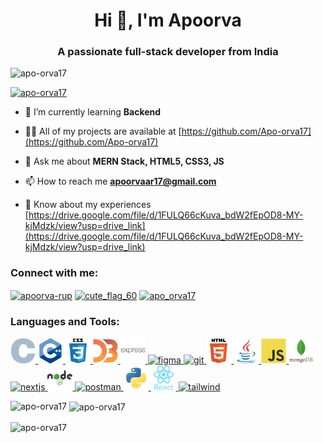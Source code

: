 <h1 align="center">Hi 👋, I'm Apoorva</h1>
<h3 align="center">A passionate full-stack developer from India</h3>

<p align="left"> <img src="https://komarev.com/ghpvc/?username=apo-orva17&label=Profile%20views&color=0e75b6&style=flat" alt="apo-orva17" /> </p>

<p align="left"> <a href="https://github.com/ryo-ma/github-profile-trophy"><img src="https://github-profile-trophy.vercel.app/?username=apo-orva17" alt="apo-orva17" /></a> </p>

- 🌱 I’m currently learning **Backend**

- 👨‍💻 All of my projects are available at [https://github.com/Apo-orva17](https://github.com/Apo-orva17)

- 💬 Ask me about **MERN Stack, HTML5, CSS3, JS**

- 📫 How to reach me **apoorvaar17@gmail.com**

- 📄 Know about my experiences [[https://drive.google.com/file/d/1FULQ66cKuva_bdW2fEpOD8-MY-kjMdzk/view?usp=drive_link](https://drive.google.com/file/d/1FULQ66cKuva_bdW2fEpOD8-MY-kjMdzk/view?usp=drive_link)
](https://drive.google.com/file/d/19eY7RZ4UoaJx7V5cTlYNAk3sMyAFr06S/view?usp=drive_link)
<h3 align="left">Connect with me:</h3>
<p align="left">
<a href="https://linkedin.com/in/apoorva-rup" target="blank"><img align="center" src="https://raw.githubusercontent.com/rahuldkjain/github-profile-readme-generator/master/src/images/icons/Social/linked-in-alt.svg" alt="apoorva-rup" height="30" width="40" /></a>
<a href="https://www.codechef.com/users/cute_flag_60" target="blank"><img align="center" src="https://cdn.jsdelivr.net/npm/simple-icons@3.1.0/icons/codechef.svg" alt="cute_flag_60" height="30" width="40" /></a>
<a href="https://www.leetcode.com/apo_orva17" target="blank"><img align="center" src="https://raw.githubusercontent.com/rahuldkjain/github-profile-readme-generator/master/src/images/icons/Social/leet-code.svg" alt="apo_orva17" height="30" width="40" /></a>
</p>

<h3 align="left">Languages and Tools:</h3>
<p align="left"> <a href="https://www.cprogramming.com/" target="_blank" rel="noreferrer"> <img src="https://raw.githubusercontent.com/devicons/devicon/master/icons/c/c-original.svg" alt="c" width="40" height="40"/> </a> <a href="https://www.w3schools.com/cpp/" target="_blank" rel="noreferrer"> <img src="https://raw.githubusercontent.com/devicons/devicon/master/icons/cplusplus/cplusplus-original.svg" alt="cplusplus" width="40" height="40"/> </a> <a href="https://www.w3schools.com/css/" target="_blank" rel="noreferrer"> <img src="https://raw.githubusercontent.com/devicons/devicon/master/icons/css3/css3-original-wordmark.svg" alt="css3" width="40" height="40"/> </a> <a href="https://d3js.org/" target="_blank" rel="noreferrer"> <img src="https://raw.githubusercontent.com/devicons/devicon/master/icons/d3js/d3js-original.svg" alt="d3js" width="40" height="40"/> </a> <a href="https://expressjs.com" target="_blank" rel="noreferrer"> <img src="https://raw.githubusercontent.com/devicons/devicon/master/icons/express/express-original-wordmark.svg" alt="express" width="40" height="40"/> </a> <a href="https://www.figma.com/" target="_blank" rel="noreferrer"> <img src="https://www.vectorlogo.zone/logos/figma/figma-icon.svg" alt="figma" width="40" height="40"/> </a> <a href="https://git-scm.com/" target="_blank" rel="noreferrer"> <img src="https://www.vectorlogo.zone/logos/git-scm/git-scm-icon.svg" alt="git" width="40" height="40"/> </a> <a href="https://www.w3.org/html/" target="_blank" rel="noreferrer"> <img src="https://raw.githubusercontent.com/devicons/devicon/master/icons/html5/html5-original-wordmark.svg" alt="html5" width="40" height="40"/> </a> <a href="https://www.java.com" target="_blank" rel="noreferrer"> <img src="https://raw.githubusercontent.com/devicons/devicon/master/icons/java/java-original.svg" alt="java" width="40" height="40"/> </a> <a href="https://developer.mozilla.org/en-US/docs/Web/JavaScript" target="_blank" rel="noreferrer"> <img src="https://raw.githubusercontent.com/devicons/devicon/master/icons/javascript/javascript-original.svg" alt="javascript" width="40" height="40"/> </a> <a href="https://www.mongodb.com/" target="_blank" rel="noreferrer"> <img src="https://raw.githubusercontent.com/devicons/devicon/master/icons/mongodb/mongodb-original-wordmark.svg" alt="mongodb" width="40" height="40"/> </a> <a href="https://nextjs.org/" target="_blank" rel="noreferrer"> <img src="https://cdn.worldvectorlogo.com/logos/nextjs-2.svg" alt="nextjs" width="40" height="40"/> </a> <a href="https://nodejs.org" target="_blank" rel="noreferrer"> <img src="https://raw.githubusercontent.com/devicons/devicon/master/icons/nodejs/nodejs-original-wordmark.svg" alt="nodejs" width="40" height="40"/> </a> <a href="https://postman.com" target="_blank" rel="noreferrer"> <img src="https://www.vectorlogo.zone/logos/getpostman/getpostman-icon.svg" alt="postman" width="40" height="40"/> </a> <a href="https://www.python.org" target="_blank" rel="noreferrer"> <img src="https://raw.githubusercontent.com/devicons/devicon/master/icons/python/python-original.svg" alt="python" width="40" height="40"/> </a> <a href="https://reactjs.org/" target="_blank" rel="noreferrer"> <img src="https://raw.githubusercontent.com/devicons/devicon/master/icons/react/react-original-wordmark.svg" alt="react" width="40" height="40"/> </a> <a href="https://tailwindcss.com/" target="_blank" rel="noreferrer"> <img src="https://www.vectorlogo.zone/logos/tailwindcss/tailwindcss-icon.svg" alt="tailwind" width="40" height="40"/> </a> </p>

<p><img align="left" src="https://github-readme-stats.vercel.app/api/top-langs?username=apo-orva17&show_icons=true&locale=en&layout=compact" alt="apo-orva17" /></p>

<p>&nbsp;<img align="center" src="https://github-readme-stats.vercel.app/api?username=apo-orva17&show_icons=true&locale=en" alt="apo-orva17" /></p>

<p><img align="center" src="https://github-readme-streak-stats.herokuapp.com/?user=apo-orva17&" alt="apo-orva17" /></p>
